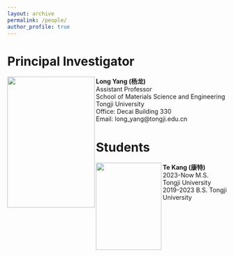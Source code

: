 ```yaml
---
layout: archive
permalink: /people/
author_profile: true
---
```


<h1>Principal Investigator</h1>

<div>
<image align="left" width="200" height="300" src="/images/profile.png">
<b>Long Yang (杨龙)</b> <br />
Assistant Professor <br />
School of Materials Science and Engineering <br />
Tongji University <br />
Office: Decai Building 330 <br />
Email: long_yang@tongji.edu.cn <br />
</div>

<h1>Students</h1>

<div>
<image align="left" width="150" height="200" src="/images/people/kangte.png">
<p>
<b>Te Kang (康特)</b> <br />
2023-Now M.S. Tongji University <br />
2019-2023 B.S. Tongji University
</p>
</div>
